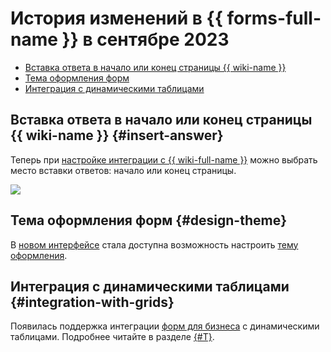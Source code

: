 # История изменений в {{ forms-full-name }} в сентябре 2023

* [Вставка ответа в начало или конец страницы {{ wiki-name }}](#insert-answer)
* [Тема оформления форм](#design-theme)
* [Интеграция с динамическими таблицами](#integration-with-grids)

## Вставка ответа в начало или конец страницы {{ wiki-name }} {#insert-answer}

Теперь при [настройке интеграции с {{ wiki-full-name }}](../send-wiki.md) можно выбрать место вставки ответов: начало или конец страницы.

![](../../_assets/forms/insert-answer.png)

## Тема оформления форм {#design-theme}

В [новом интерфейсе](2306.md) стала доступна возможность настроить [тему оформления](../appearance.md).

## Интеграция с динамическими таблицами {#integration-with-grids}

Появилась поддержка интеграции [форм для бизнеса](../forms-for-org.md) c динамическими таблицами. Подробнее читайте в разделе [{#T}](../send-wiki.md#grid).